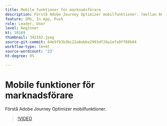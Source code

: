 ```yaml
---
title: Mobile funktioner för marknadsförare
description: Förstå Adobe Journey Optimizer mobilfunktioner. (mellan 60 och 160 tecken)
feature: SMS, In App, Push
role: Leader, User
level: Beginner
kt: 10169
thumbnail: 342102.jpeg
source-git-commit: 84e9f93b3bc22a6ebbe2993df28a1efa9ff88b84
workflow-type: tm+mt
source-wordcount: '23'
ht-degree: 0%

---
```



# Mobile funktioner för marknadsförare

Förstå Adobe Journey Optimizer mobilfunktioner.

>[!VIDEO](https://video.tv.adobe.com/v/342102?quality=12&learn=on)
